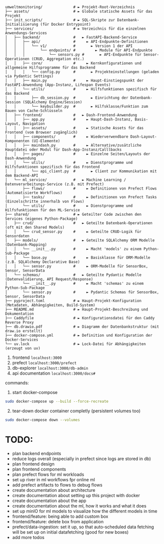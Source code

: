 ```
umweltmonitoring/              # ► Projekt-Root-Verzeichnis
├── assets/                    # ► Globale statische Assets für das Projekt
├── init_scripts/              # ► SQL-Skripte zur Datenbank-Initialisierung (für Docker Entrypoint)
├── services/                  # ► Verzeichnis für die einzelnen Anwendungs-Services
│   ├── backend/               #   ► FastAPI-Backend-Service
│   │   ├── api/               #     ► API-Endpunkte-Definitionen
│   │   │   └── v1/            #       ► Version 1 der API
│   │   │       └── endpoints/ #         ► Module für API-Endpunkte
│   │   │           └── sensors.py #       ► API-Endpunkte für Sensor-Operationen (CRUD, Aggregation etc.)
│   │   ├── core/              #     ► Kernkonfigurationen und allgemeine Hilfsprogramme für das Backend
│   │   │   └── config.py      #       ► Projekteinstellungen (geladen via Pydantic Settings)
│   │   ├── main.py            #     ► Haupt-Einstiegspunkt der FastAPI-Anwendung (App-Instanz, Lifespan Events)
│   │   └── utils/             #     ► Hilfsfunktionen spezifisch für das Backend
│   │       ├── db_session.py  #       ► Einrichtung der Datenbank-Session (SQLAlchemy Engine/Session)
│   │       └── keybuilder.py  #       ► Hilfsklasse/Funktion zum Bauen von Cache-Schlüsseln
│   ├── frontend/              #   ► Dash-Frontend-Anwendung
│   │   ├── app.py             #     ► Haupt-Dash-Instanz, Basis-Layout, Navigation
│   │   ├── assets/            #     ► Statische Assets für das Frontend (vom Browser zugänglich)
│   │   ├── components/        #     ► Wiederverwendbare Dash-Layout-Komponenten (UI-Elemente)
│   │   ├── maindash.py        #     ► Alternative/zusätzliche Hauptdatei oder Modul für Dash-App-Instanz/Calllbacks
│   │   ├── pages/             #     ► Einzelne Seiten/Layouts der Dash-Anwendung
│   │   └── utils/             #     ► Dienstprogramme und Hilfsfunktionen spezifisch für das Frontend
│   │       └── api_client.py  #       ► Client zur Kommunikation mit dem Backend-API
│   └── ml_service/            #   ► Machine Learning / Datenverarbeitungs-Service (z.B. mit Prefect)
│       ├── flows/             #     ► Definitionen von Prefect Flows (Automatisierte Workflows)
│       ├── tasks/             #     ► Definitionen von Prefect Tasks (Einzelschritte innerhalb von Flows)
│       └── utils/             #     ► Dienstprogramme und Hilfsfunktionen für den ML-Service
├── shared/                    # ► Geteilter Code zwischen den Services (eigenes Python-Package)
│   ├── crud/                  #   ► Geteilte Datenbank-Operationen (oft mit den Shared Models)
│   │   └── crud_sensor.py     #     ► Geteilte CRUD-Logik für Sensordaten
│   ├── models/                #   ► Geteilte SQLAlchemy ORM Modelle (Datenbank-Mapping)
│   │   └── __init__.py        #     ► Macht 'models' zu einem Python-Sub-Package
│   │   └── base.py            #     ► Basisklasse für ORM-Modelle (z.B. SQLAlchemy Declarative Base)
│   │   └── sensor.py          #     ► ORM-Modelle für SensorBox, Sensor, SensorData
│   └── schemas/               #   ► Geteilte Pydantic Modelle (Datenvalidierung, API Request/Response)
│       └── __init__.py        #     ► Macht 'schemas' zu einem Python-Sub-Package
│       └── sensor.py          #     ► Pydantic Schemas für SensorBox, Sensor, SensorData
├── pyproject.toml             # ► Haupt-Projekt-Konfiguration (Metadaten, Abhängigkeiten, Build-System)
├── README.md                  # ► Haupt-Projekt-Beschreibung und Dokumentation
├── Caddyfile                  # ► Konfigurationsdatei für den Caddy Reverse Proxy
├── db.drawio.pdf              # ► Diagramm der Datenbankstruktur (mit draw.io erstellt)
├── docker-compose.yml         # ► Definition und Konfiguration der Docker-Services
└── uv.lock                    # ► Lock-Datei für Abhängigkeiten (erzeugt von uv)
```

1. frontend `localhost:3000`
2. prefect `localhost:3000/prefect`
3. db-explorer `localhost:3000/db-admin`
4. api documentation `localhost:3000/docs#`

commands:

1. start docker-compose
```sh
sudo docker-compose up --build --force-recreate
```

2. tear-down docker container completly (persistent volumes too)
```sh
sudo docker-compose down --volumes
```


# TODO:
- plan backend endpoints
- reduce logs overall (especially in prefect since logs are stored in db)
- plan frontend design 
- plan frontend components
- plan prefect flows for ml workloads
- set up river in ml workflows fpr online ml
- add prefect artifacts to flows to debug flows
- create documentation about architecture
- create documentation about setting up this project with  docker
- create documentation about the app
- create documentation about the ml, how it works and what it does
- set up minIO for ml models to visualize how the different models in time 
- frontend/feature: being able to add custom box 
- frontend/feature: delete box from application
- prefect/data-ingestion: set it up, so that auto-scheduled data fetching will be set up on initial datafetching (good for new boxes)
- add more todos
